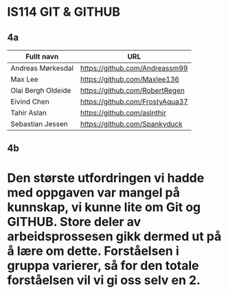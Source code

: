# IS114 GIT & GITHUB

## 4a

| Fullt navn | URL |
| --- | --- |
| Andreas Mørkesdal| https://github.com/Andreassm99 |
| Max Lee | https://github.com/Maxlee136 |
| Olai Bergh Oldeide | https://github.com/RobertRegen |
| Eivind Chen | https://github.com/FrostyAqua37 |
| Tahir Aslan| https://github.com/aslnthir |
| Sebastian Jessen | https://github.com/Spankyduck |

## 4b

Den største utfordringen vi hadde med oppgaven var mangel på kunnskap, vi kunne lite om Git og GITHUB. Store deler av arbeidsprossesen gikk dermed ut på å lære om dette. Forståelsen i gruppa varierer, så for den totale forståelsen vil vi gi oss selv en 2.
=======

